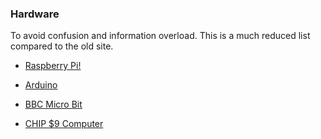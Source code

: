 ### Hardware

To avoid confusion and information overload. This is a much reduced list compared to the old site. 

* [Raspberry Pi!](http://www.raspberrypi.org)

* [Arduino](http://www.Arduino.cc)

* [BBC Micro Bit](https://www.microbit.co.uk/)

* [CHIP $9 Computer](https://www.kickstarter.com/projects/1598272670/chip-the-worlds-first-9-computer/video_share)


